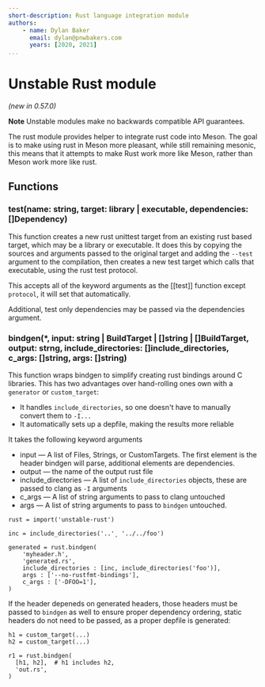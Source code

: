 ```yaml
---
short-description: Rust language integration module
authors:
    - name: Dylan Baker
      email: dylan@pnwbakers.com
      years: [2020, 2021]
...
```


# Unstable Rust module

*(new in 0.57.0)*

**Note** Unstable modules make no backwards compatible API guarantees.

The rust module provides helper to integrate rust code into Meson. The
goal is to make using rust in Meson more pleasant, while still
remaining mesonic, this means that it attempts to make Rust work more
like Meson, rather than Meson work more like rust.

## Functions

### test(name: string, target: library | executable, dependencies: []Dependency)

This function creates a new rust unittest target from an existing rust
based target, which may be a library or executable. It does this by
copying the sources and arguments passed to the original target and
adding the `--test` argument to the compilation, then creates a new
test target which calls that executable, using the rust test protocol.

This accepts all of the keyword arguments as the
[[test]] function except `protocol`, it will set
that automatically.

Additional, test only dependencies may be passed via the dependencies
argument.

### bindgen(*, input: string | BuildTarget | []string | []BuildTarget, output: strng, include_directories: []include_directories, c_args: []string, args: []string)

This function wraps bindgen to simplify creating rust bindings around C
libraries. This has two advantages over hand-rolling ones own with a
`generator` or `custom_target`:

- It handles `include_directories`, so one doesn't have to manually convert them to `-I...`
- It automatically sets up a depfile, making the results more reliable


It takes the following keyword arguments

- input — A list of Files, Strings, or CustomTargets. The first element is
  the header bindgen will parse, additional elements are dependencies.
- output — the name of the output rust file
- include_directories — A list of `include_directories` objects, these are
  passed to clang as `-I` arguments
- c_args — A list of string arguments to pass to clang untouched
- args — A list of string arguments to pass to `bindgen` untouched.

```meson
rust = import('unstable-rust')

inc = include_directories('..'¸ '../../foo')

generated = rust.bindgen(
    'myheader.h',
    'generated.rs',
    include_directories : [inc, include_directories('foo')],
    args : ['--no-rustfmt-bindings'],
    c_args : ['-DFOO=1'],
)
```

If the header depeneds on generated headers, those headers must be passed to
`bindgen` as well to ensure proper dependency ordering, static headers do not
need to be passed, as a proper depfile is generated:

```meson
h1 = custom_target(...)
h2 = custom_target(...)

r1 = rust.bindgen(
  [h1, h2],  # h1 includes h2,
  'out.rs',
)
```
